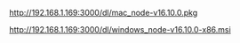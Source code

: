 <http://192.168.1.169:3000/dl/mac_node-v16.10.0.pkg>

<http://192.168.1.169:3000/dl/windows_node-v16.10.0-x86.msi>